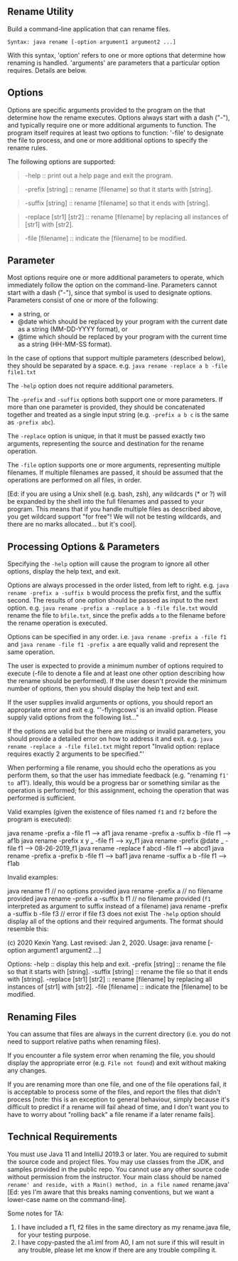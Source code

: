 ## Rename Utility
Build a command-line application that can rename files.

`Syntax:
java rename [-option argument1 argument2 ...]`

With this syntax, 'option' refers to one or more options that determine how renaming is handled. 'arguments' are parameters that a particular option requires. Details are below.  

## Options
Options are specific arguments provided to the program on the that determine how the rename executes. Options always start with a dash ("-"), and typically require one or more additional arguments to function. The program itself requires at least two options to function: '-file' to designate the file to process, and one or more additional options to specify the rename rules.  

The following options are supported:
> -help                     :: print out a help page and exit the program. 
  
>  -prefix [string]          :: rename [filename] so that it starts with [string].  
  
>  -suffix [string]          :: rename [filename] so that it ends with [string].    
 
>  -replace [str1] [str2]    :: rename [filename] by replacing all instances of [str1] with [str2].  
  
>  -file [filename]          :: indicate the [filename] to be modified.  


## Parameter
Most options require one or more additional parameters to operate, which immediately follow the option on the command-line. Parameters cannot start with a dash ("-"), since that symbol is used to designate options. Parameters consist of one or more of the following:

* a string, or
* @date which should be replaced by your program with the current date as a string (MM-DD-YYYY format), or
* @time which should be replaced by your program with the current time as a string (HH-MM-SS format).

In the case of options that support multiple parameters (described below), they should be separated by a space. e.g. `java rename -replace a b -file file1.txt`

The `-help` option does not require additional parameters.

The `-prefix` and `-suffix` options both support one or more parameters. If more than one parameter is provided, they should be concatenated together and treated as a single input string (e.g. `-prefix a b c` is the same as `-prefix abc`).

The `-replace` option is unique, in that it must be passed exactly two arguments, representing the source and destination for the rename operation.

The `-file` option supports one or more arguments, representing multiple filenames. If multiple filenames are passed, it should be assumed that the operations are performed on all files, in order.

[Ed: if you are using a Unix shell (e.g. bash, zsh), any wildcards (* or ?) will be expanded by the shell into the full filenames and passed to your program. This means that if you handle multiple files as described above, you get wildcard support "for free"! We will not be testing wildcards, and there are no marks allocated... but it's cool].

## Processing Options & Parameters
Specifying the `-help` option will cause the program to ignore all other options, display the help text, and exit.

Options are always processed in the order listed, from left to right. e.g. `java rename -prefix a -suffix b` would process the prefix first, and the suffix second. The results of one option should be passed as input to the next option. e.g. `java rename -prefix a -replace a b -file file.txt` would rename the file to `bfile.txt`, since the prefix adds `a` to the filename before the rename operation is executed.

Options can be specified in any order. i.e. `java rename -prefix a -file f1` and `java rename -file f1 -prefix a` are equally valid and represent the same operation.

The user is expected to provide a minimum number of options required to execute (-file to denote a file and at least one other option describing how the rename should be performed). If the user doesn't provide the minimum number of options, then you should display the help text and exit.

If the user supplies invalid arguments or options, you should report an appropriate error and exit e.g. "'-flyingcows' is an invalid option. Please supply valid options from the following list..."

If the options are valid but the there are missing or invalid parameters, you should provide a detailed error on how to address it and exit. e.g. `java rename -replace a -file file1.txt` might report "Invalid option: replace requires exactly 2 arguments to be specified."'

When performing a file rename, you should echo the operations as you perform them, so that the user has immediate feedback (e.g. "renaming `f1' to `af1'). Ideally, this would be a progress bar or something similar as the operation is performed; for this assignment, echoing the operation that was performed is sufficient.

Valid examples (given the existence of files named `f1` and `f2` before the program is executed):

java rename -prefix a -file f1 —> af1
java rename -prefix a -suffix b -file f1 —> af1b
java rename -prefix x y _ -file f1 —> xy_f1
java rename -prefix @date _ -file f1 —> 08-26-2019_f1
java rename -replace f abcd -file f1 —> abcd1
java rename -prefix a -prefix b -file f1 —> baf1
java rename -suffix a b -file f1 —> f1ab


Invalid examples:

java rename f1 // no options provided
java rename -prefix a // no filename provided
java rename -prefix a -suffix b f1 // no filename provided (`f1` interpreted as argument to suffix instead of a filename)
java rename -prefix a -suffix b -file f3 // error if file f3 does not exist
The `-help` option should display all of the options and their required arguments. The format should resemble this:

  (c) 2020 Kexin Yang. Last revised: Jan 2, 2020.
  Usage: java rename [-option argument1 argument2 ...]

  Options:
  -help                   :: display this help and exit.
  -prefix [string]        :: rename the file so that it starts with [string].
  -suffix [string]        :: rename the file so that it ends with [string]. 
  -replace [str1] [str2]  :: rename [filename] by replacing all instances of [str1] with [str2]. 
  -file [filename]        :: indicate the [filename] to be modified. 


## Renaming Files
You can assume that files are always in the current directory (i.e. you do not need to support relative paths when renaming files).

If you encounter a file system error when renaming the file, you should display the appropriate error (e.g. `File not found`) and exit without making any changes.

If you are renaming more than one file, and one of the file operations fail, it is acceptable to process some of the files, and report the files that didn't process [note: this is an exception to general behaviour, simply because it's difficult to predict if a rename will fail ahead of time, and I don't want you to have to worry about "rolling back" a file rename if a later rename fails].

## Technical Requirements
You must use Java 11 and IntelliJ 2019.3 or later. You are required to submit the source code and project files.
You may use classes from the JDK, and samples provided in the public repo. You cannot use any other source code without permission from the instructor.
Your main class should be named `rename' and reside, with a Main() method, in a file named `rename.java' [Ed: yes I'm aware that this breaks naming conventions, but we want a lower-case name on the command-line].



Some notes for TA:

1. I have included a f1, f2 files in the same directory as my rename.java file, for your testing purpose.
2. I have copy-pasted the a1.iml from A0, I am not sure if this will result in any trouble, please let me know if there are any trouble compiling it. 
